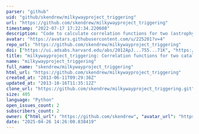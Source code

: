 ```yaml
---
parser: "github"
uid: "github/skendrew/milkywayproject_triggering"
url: "https://github.com/skendrew/milkywayproject_triggering"
timestamp: "2022-07-17 17:22:34.220608"
description: "Code to calculate correlation functions for two (astrophysical) catalogue datasets"
avatar: "https://avatars.githubusercontent.com/u/225201?v=4"
repo_url: "https://github.com/skendrew/milkywayproject_triggering"
doi: ["https://ui.adsabs.harvard.edu/abs/2012ApJ...755...71K", "https://ui.adsabs.harvard.edu/abs/2015ascl.soft11012K/abstract"]
title: "milkywayproject_triggering: Correlation functions for two catalog datasets"
name: "milkywayproject_triggering"
full_name: "skendrew/milkywayproject_triggering"
html_url: "https://github.com/skendrew/milkywayproject_triggering"
created_at: "2013-06-11T09:29:36Z"
updated_at: "2013-10-16T11:35:12Z"
clone_url: "https://github.com/skendrew/milkywayproject_triggering.git"
size: 405
language: "Python"
open_issues_count: 2
subscribers_count: 2
owner: {"html_url": "https://github.com/skendrew", "avatar_url": "https://avatars.githubusercontent.com/u/225201?v=4", "login": "skendrew", "type": "User"}
date: "2025-04-26 14:26:00.838419"
---
```

